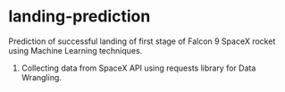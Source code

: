 # landing-prediction
Prediction of successful landing of first stage of Falcon 9 SpaceX rocket using Machine Learning techniques.

1. Collecting data from SpaceX API using requests library for Data Wrangling.
